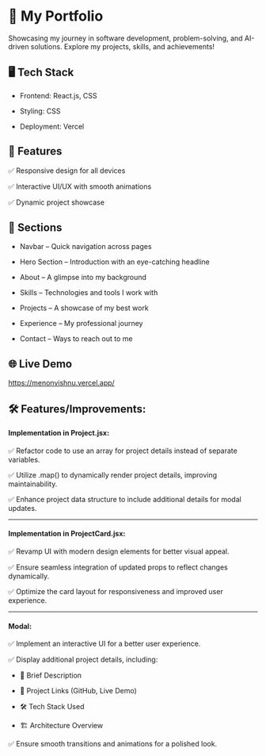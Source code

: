 # 🚀 My Portfolio

Showcasing my journey in software development, problem-solving, and AI-driven solutions. Explore my projects, skills, and achievements!

## 🖥️ Tech Stack

- Frontend: React.js, CSS

- Styling: CSS

- Deployment: Vercel

## 📌 Features

✅ Responsive design for all devices

✅ Interactive UI/UX with smooth animations

✅ Dynamic project showcase

## 📂 Sections

- Navbar – Quick navigation across pages

- Hero Section – Introduction with an eye-catching headline

- About – A glimpse into my background

- Skills – Technologies and tools I work with

- Projects – A showcase of my best work

- Experience – My professional journey

- Contact – Ways to reach out to me

## 🌐 Live Demo

https://menonvishnu.vercel.app/

## 🛠️ Features/Improvements:

#### Implementation in Project.jsx:

✅ Refactor code to use an array for project details instead of separate variables.

✅ Utilize .map() to dynamically render project details, improving maintainability.

✅ Enhance project data structure to include additional details for modal updates.

---

#### Implementation in ProjectCard.jsx:

✅ Revamp UI with modern design elements for better visual appeal.

✅ Ensure seamless integration of updated props to reflect changes dynamically.

✅ Optimize the card layout for responsiveness and improved user experience.

---

#### Modal:

✅ Implement an interactive UI for a better user experience.

✅ Display additional project details, including:

- 📜 Brief Description

- 🔗 Project Links (GitHub, Live Demo)

- 🛠️ Tech Stack Used

- 🏗️ Architecture Overview
    
✅ Ensure smooth transitions and animations for a polished look.
